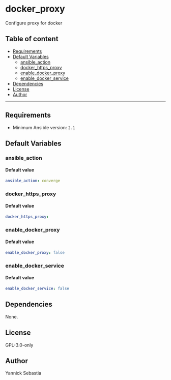 # docker_proxy

Configure proxy for docker

## Table of content

- [Requirements](#requirements)
- [Default Variables](#default-variables)
  - [ansible_action](#ansible_action)
  - [docker_https_proxy](#docker_https_proxy)
  - [enable_docker_proxy](#enable_docker_proxy)
  - [enable_docker_service](#enable_docker_service)
- [Dependencies](#dependencies)
- [License](#license)
- [Author](#author)

---

## Requirements

- Minimum Ansible version: `2.1`

## Default Variables

### ansible_action

#### Default value

```YAML
ansible_action: converge
```

### docker_https_proxy

#### Default value

```YAML
docker_https_proxy:
```

### enable_docker_proxy

#### Default value

```YAML
enable_docker_proxy: false
```

### enable_docker_service

#### Default value

```YAML
enable_docker_service: false
```

## Dependencies

None.

## License

GPL-3.0-only

## Author

Yannick Sebastia
